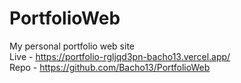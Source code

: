 # PortfolioWeb<br>
My personal portfolio web site
<br>
Live - https://portfolio-rgljqd3pn-bacho13.vercel.app/
<br>
Repo - https://github.com/Bacho13/PortfolioWeb
